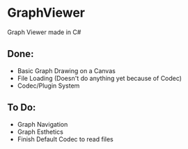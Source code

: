 # GraphViewer
Graph Viewer made in C#

Done:
-----
* Basic Graph Drawing on a Canvas
* File Loading (Doesn't do anything yet because of Codec)
* Codec/Plugin System

To Do:
------
* Graph Navigation
* Graph Esthetics
* Finish Default Codec to read files
